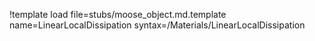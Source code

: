 !template load file=stubs/moose_object.md.template name=LinearLocalDissipation syntax=/Materials/LinearLocalDissipation